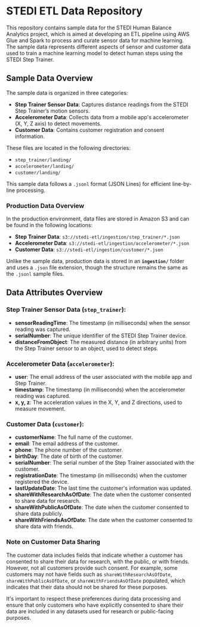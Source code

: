 # STEDI ETL Data Repository

This repository contains sample data for the STEDI Human Balance Analytics project, which is aimed at developing an ETL pipeline using AWS Glue and Spark to process and curate sensor data for machine learning. The sample data represents different aspects of sensor and customer data used to train a machine learning model to detect human steps using the STEDI Step Trainer.

## Sample Data Overview

The sample data is organized in three categories:

- **Step Trainer Sensor Data**: Captures distance readings from the STEDI Step Trainer’s motion sensors.
- **Accelerometer Data**: Collects data from a mobile app's accelerometer (X, Y, Z axis) to detect movements.
- **Customer Data**: Contains customer registration and consent information.

These files are located in the following directories:

- `step_trainer/landing/`
- `accelerometer/landing/`
- `customer/landing/`

This sample data follows a `.jsonl` format (JSON Lines) for efficient line-by-line processing.

### Production Data Overview

In the production environment, data files are stored in Amazon S3 and can be found in the following locations:

- **Step Trainer Data**: `s3://stedi-etl/ingestion/step_trainer/*.json`
- **Accelerometer Data**: `s3://stedi-etl/ingestion/accelerometer/*.json`
- **Customer Data**: `s3://stedi-etl/ingestion/customer/*.json`

Unlike the sample data, production data is stored in an **`ingestion/`** folder and uses a `.json` file extension, though the structure remains the same as the `.jsonl` sample files.

## Data Attributes Overview

### Step Trainer Sensor Data (`step_trainer`):

- **sensorReadingTime**: The timestamp (in milliseconds) when the sensor reading was captured.
- **serialNumber**: The unique identifier of the STEDI Step Trainer device.
- **distanceFromObject**: The measured distance (in arbitrary units) from the Step Trainer sensor to an object, used to detect steps.

### Accelerometer Data (`accelerometer`):

- **user**: The email address of the user associated with the mobile app and Step Trainer.
- **timestamp**: The timestamp (in milliseconds) when the accelerometer reading was captured.
- **x, y, z**: The acceleration values in the X, Y, and Z directions, used to measure movement.

### Customer Data (`customer`):

- **customerName**: The full name of the customer.
- **email**: The email address of the customer.
- **phone**: The phone number of the customer.
- **birthDay**: The date of birth of the customer.
- **serialNumber**: The serial number of the Step Trainer associated with the customer.
- **registrationDate**: The timestamp (in milliseconds) when the customer registered the device.
- **lastUpdateDate**: The last time the customer's information was updated.
- **shareWithResearchAsOfDate**: The date when the customer consented to share data for research.
- **shareWithPublicAsOfDate**: The date when the customer consented to share data publicly.
- **shareWithFriendsAsOfDate**: The date when the customer consented to share data with friends.

### Note on Customer Data Sharing

The customer data includes fields that indicate whether a customer has consented to share their data for research, with the public, or with friends. However, not all customers provide such consent. For example, some customers may not have fields such as `shareWithResearchAsOfDate`, `shareWithPublicAsOfDate`, or `shareWithFriendsAsOfDate` populated, which indicates that their data should not be shared for these purposes.

It's important to respect these preferences during data processing and ensure that only customers who have explicitly consented to share their data are included in any datasets used for research or public-facing purposes.
